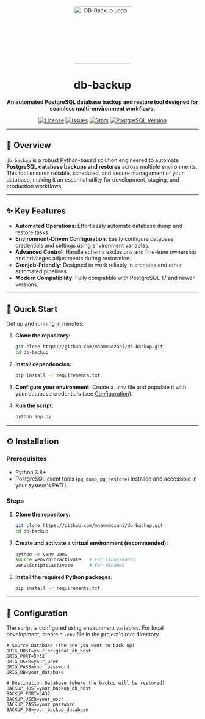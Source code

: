 <div align="center">
  <!-- Note: You will need to add a logo.png file to a .github folder in your repository for this to work -->
  <img src="https://raw.githubusercontent.com/mhammadzahi/db-backup/main/.github/logo.png" alt="DB-Backup Logo" width="150"/>
  <h1>db-backup</h1>
  <p>
    <strong>An automated PostgreSQL database backup and restore tool designed for seamless multi-environment workflows.</strong>
  </p>
  <p>
    <a href="https://github.com/mhammadzahi/db-backup/blob/main/LICENSE"><img src="https://img.shields.io/github/license/mhammadzahi/db-backup?style=for-the-badge" alt="License"></a>
    <a href="https://github.com/mhammadzahi/db-backup/issues"><img src="https://img.shields.io/github/issues/mhammadzahi/db-backup?style=for-the-badge&color=orange" alt="Issues"></a>
    <a href="https://github.com/mhammadzahi/db-backup/stargazers"><img src="https://img.shields.io/github/stars/mhammadzahi/db-backup?style=for-the-badge&color=yellow" alt="Stars"></a>
    <a href="#"><img src="https://img.shields.io/badge/PostgreSQL-17+-blue?style=for-the-badge&logo=postgresql" alt="PostgreSQL Version"></a>
  </p>
</div>

---

## 🚀 Overview

`db-backup` is a robust Python-based solution engineered to automate **PostgreSQL database backups and restores** across multiple environments. This tool ensures reliable, scheduled, and secure management of your database, making it an essential utility for development, staging, and production workflows.

---

## ✨ Key Features

- **Automated Operations**: Effortlessly automate database dump and restore tasks.
- **Environment-Driven Configuration**: Easily configure database credentials and settings using environment variables.
- **Advanced Control**: Handle schema exclusions and fine-tune ownership and privileges adjustments during restoration.
- **Cronjob-Friendly**: Designed to work reliably in cronjobs and other automated pipelines.
- **Modern Compatibility**: Fully compatible with PostgreSQL 17 and newer versions.

---

## 🏁 Quick Start

Get up and running in minutes:

1.  **Clone the repository:**
    ```bash
    git clone https://github.com/mhammadzahi/db-backup.git
    cd db-backup
    ```

2.  **Install dependencies:**
    ```bash
    pip install -r requirements.txt
    ```

3.  **Configure your environment:**
    Create a `.env` file and populate it with your database credentials (see [Configuration](#-configuration)).

4.  **Run the script:**
    ```bash
    python app.py
    ```

---

## ⚙️ Installation

### Prerequisites

- Python 3.8+
- PostgreSQL client tools (`pg_dump`, `pg_restore`) installed and accessible in your system's PATH.

### Steps

1.  **Clone the repository:**
    ```bash
    git clone https://github.com/mhammadzahi/db-backup.git
    cd db-backup
    ```

2.  **Create and activate a virtual environment (recommended):**
    ```bash
    python -m venv venv
    source venv/bin/activate   # For Linux/macOS
    venv\Scripts\activate      # For Windows
    ```

3.  **Install the required Python packages:**
    ```bash
    pip install -r requirements.txt
    ```

---

## 🔧 Configuration

The script is configured using environment variables. For local development, create a `.env` file in the project's root directory.

```env
# Source Database (the one you want to back up)
ORIG_HOST=your_original_db_host
ORIG_PORT=5432
ORIG_USER=your_user
ORIG_PASS=your_password
ORIG_DB=your_database

# Destination Database (where the backup will be restored)
BACKUP_HOST=your_backup_db_host
BACKUP_PORT=5432
BACKUP_USER=your_user
BACKUP_PASS=your_password
BACKUP_DB=your_backup_database